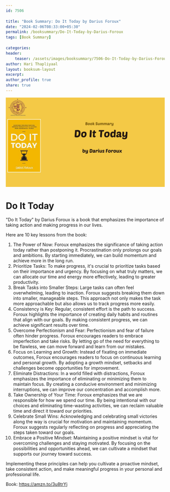 ```yaml
---                            
id: 7506                            
                          
title: "Book Summary: Do It Today by Darius Foroux"                     
date: "2024-02-06T08:33:00+05:30"                            
permalink: /booksummary/Do-It-Today-by-Darius-Foroux                      
tags: [Book Summary]                     
                            
categories:                            
header:                            
    teaser: /assets/images/booksummary/7506-Do-It-Today-by-Darius-Foroux.jpg                         
author: Hari Thapliyaal                            
layout: booksum-layout                            
excerpt:                            
author_profile: true                            
share: true                            
---                            
```

                            
![Do It Today by Darius Foroux](/assets/images/booksummary/7506-Do-It-Today-by-Darius-Foroux.jpg)                                 
   
# Do It Today

"Do It Today" by Darius Foroux is a book that emphasizes the importance of taking action and making progress in our lives.   
   
Here are 10 key lessons from the book:   
   
1. The Power of Now: Foroux emphasizes the significance of taking action today rather than postponing it. Procrastination only prolongs our goals and ambitions. By starting immediately, we can build momentum and achieve more in the long run.
2. Prioritize Tasks: To make progress, it's crucial to prioritize tasks based on their importance and urgency. By focusing on what truly matters, we can allocate our time and energy more effectively, leading to greater productivity.
3. Break Tasks into Smaller Steps: Large tasks can often feel overwhelming, leading to inaction. Foroux suggests breaking them down into smaller, manageable steps. This approach not only makes the task more approachable but also allows us to track progress more easily.
4. Consistency is Key: Regular, consistent effort is the path to success. Foroux highlights the importance of creating daily habits and routines that align with our goals. By making consistent progress, we can achieve significant results over time.
5. Overcome Perfectionism and Fear: Perfectionism and fear of failure often hinder progress. Foroux encourages readers to embrace imperfection and take risks. By letting go of the need for everything to be flawless, we can move forward and learn from our mistakes.
6. Focus on Learning and Growth: Instead of fixating on immediate outcomes, Foroux encourages readers to focus on continuous learning and personal growth. By adopting a growth mindset, setbacks and challenges become opportunities for improvement.
7. Eliminate Distractions: In a world filled with distractions, Foroux emphasizes the importance of eliminating or minimizing them to maintain focus. By creating a conducive environment and minimizing interruptions, we can improve our concentration and accomplish more.
8. Take Ownership of Your Time: Foroux emphasizes that we are responsible for how we spend our time. By being intentional with our choices and eliminating time-wasting activities, we can reclaim valuable time and direct it toward our priorities.
9. Celebrate Small Wins: Acknowledging and celebrating small victories along the way is crucial for motivation and maintaining momentum. Foroux suggests regularly reflecting on progress and appreciating the steps taken toward our goals.
10. Embrace a Positive Mindset: Maintaining a positive mindset is vital for overcoming challenges and staying motivated. By focusing on the possibilities and opportunities ahead, we can cultivate a mindset that supports our journey toward success.

Implementing these principles can help you cultivate a proactive mindset, take consistent action, and make meaningful progress in your personal and professional life.

Book: https://amzn.to/3u8trYj